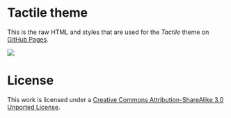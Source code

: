 # Tactile theme

This is the raw HTML and styles that are used for the *Tactile* theme on [GitHub Pages](http://pages.github.com/).

![](http://cl.ly/image/0M0G2r0w2I1t/content)

# License

This work is licensed under a [Creative Commons Attribution-ShareAlike 3.0 Unported License](http://creativecommons.org/licenses/by-sa/3.0/).

